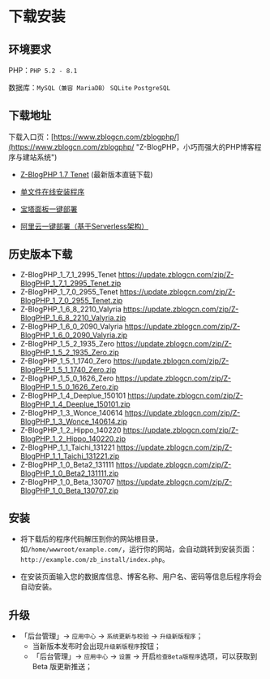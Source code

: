 # 下载安装

## 环境要求

PHP：`PHP 5.2 - 8.1`

数据库：`MySQL（兼容 MariaDB）` `SQLite` `PostgreSQL`


## 下载地址

下载入口页：[https://www.zblogcn.com/zblogphp/](https://www.zblogcn.com/zblogphp/ "Z-BlogPHP，小巧而强大的PHP博客程序与建站系统")

- [Z-BlogPHP 1.7 Tenet](https://www.zblogcn.com/program/zblogphp17/ "Z-BlogPHP 1.7 Tenet 正式版") (最新版本直链下载)

- [单文件在线安装程序](http://bbs.zblogcn.com/thread-84444-1-1.html "Z-BlogPHP在线安装程序")

- [宝塔面板一键部署](https://blog.zblogcn.com/2017/08/11/95/ "菠萝阁-使用宝塔面板一键部署Z-BlogPHP")

- [阿里云一键部署（基于Serverless架构）](https://fcnext.console.aliyun.com/applications/create?template=start-zblog)

## 历史版本下载

- Z-BlogPHP_1_7_1_2995_Tenet https://update.zblogcn.com/zip/Z-BlogPHP_1_7_1_2995_Tenet.zip
- Z-BlogPHP_1_7_0_2955_Tenet https://update.zblogcn.com/zip/Z-BlogPHP_1_7_0_2955_Tenet.zip
- Z-BlogPHP_1_6_8_2210_Valyria https://update.zblogcn.com/zip/Z-BlogPHP_1_6_8_2210_Valyria.zip
- Z-BlogPHP_1_6_0_2090_Valyria https://update.zblogcn.com/zip/Z-BlogPHP_1_6_0_2090_Valyria.zip
- Z-BlogPHP_1_5_2_1935_Zero https://update.zblogcn.com/zip/Z-BlogPHP_1_5_2_1935_Zero.zip
- Z-BlogPHP_1_5_1_1740_Zero https://update.zblogcn.com/zip/Z-BlogPHP_1_5_1_1740_Zero.zip
- Z-BlogPHP_1_5_0_1626_Zero https://update.zblogcn.com/zip/Z-BlogPHP_1_5_0_1626_Zero.zip
- Z-BlogPHP_1_4_Deeplue_150101 https://update.zblogcn.com/zip/Z-BlogPHP_1_4_Deeplue_150101.zip
- Z-BlogPHP_1_3_Wonce_140614 https://update.zblogcn.com/zip/Z-BlogPHP_1_3_Wonce_140614.zip
- Z-BlogPHP_1_2_Hippo_140220 https://update.zblogcn.com/zip/Z-BlogPHP_1_2_Hippo_140220.zip
- Z-BlogPHP_1_1_Taichi_131221 https://update.zblogcn.com/zip/Z-BlogPHP_1_1_Taichi_131221.zip
- Z-BlogPHP_1_0_Beta2_131111 https://update.zblogcn.com/zip/Z-BlogPHP_1_0_Beta2_131111.zip
- Z-BlogPHP_1_0_Beta_130707 https://update.zblogcn.com/zip/Z-BlogPHP_1_0_Beta_130707.zip

## 安装

- 将下载后的程序代码解压到你的网站根目录，如`/home/wwwroot/example.com/`，运行你的网站，会自动跳转到安装页面：`http://example.com/zb_install/index.php`。

- 在安装页面输入您的数据库信息、博客名称、用户名、密码等信息后程序将会自动安装。

## 升级

- 「后台管理」→ `应用中心` → `系统更新与校验` → `升级新版程序`；
  - 当新版本发布时会出现`升级新版程序`按钮；
  - 「后台管理」→ `应用中心` → `设置` → 开启`检查Beta版程序`选项，可以获取到 Beta 版更新推送；



